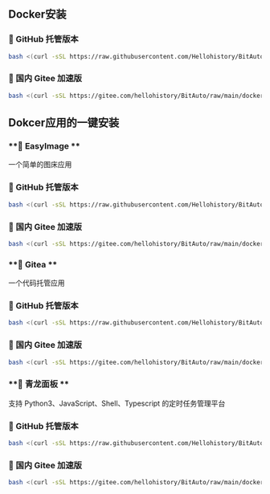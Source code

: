 ## Docker安装

### **🔹 GitHub 托管版本**
```bash
bash <(curl -sSL https://raw.githubusercontent.com/Hellohistory/BitAuto/refs/heads/main/docker/install_docker/docker_zh.sh)
```

### **🚀 国内 Gitee 加速版**
```bash
bash <(curl -sSL https://gitee.com/hellohistory/BitAuto/raw/main/docker/install_docker/docker_zh.sh)
```

## Dokcer应用的一键安装

### **🔹 EasyImage **
一个简单的图床应用
### **🔹 GitHub 托管版本**
```bash
bash <(curl -sSL https://raw.githubusercontent.com/Hellohistory/BitAuto/refs/heads/main/docker/EasyImage/EasyImage_zh.sh)
```
### **🚀 国内 Gitee 加速版**
```bash
bash <(curl -sSL https://gitee.com/hellohistory/BitAuto/raw/main/docker/EasyImage/EasyImage_zh.sh)
```

### **🔹 Gitea **
一个代码托管应用
### **🔹 GitHub 托管版本**
```bash
bash <(curl -sSL https://raw.githubusercontent.com/Hellohistory/BitAuto/refs/heads/main/docker/gitea_docker/gitea_docker_zh.sh)
```
### **🚀 国内 Gitee 加速版**
```bash
bash <(curl -sSL https://gitee.com/hellohistory/BitAuto/raw/main/docker/gitea_docker/gitea_docker_zh.sh)
```

### **🔹 青龙面板 **
支持 Python3、JavaScript、Shell、Typescript 的定时任务管理平台
### **🔹 GitHub 托管版本**
```bash
bash <(curl -sSL https://raw.githubusercontent.com/Hellohistory/BitAuto/refs/heads/main/docker/qinglong/qinglong_zh.sh)
```
### **🚀 国内 Gitee 加速版**
```bash
bash <(curl -sSL https://gitee.com/hellohistory/BitAuto/raw/main/docker/qinglong/qinglong_zh.sh)
```

